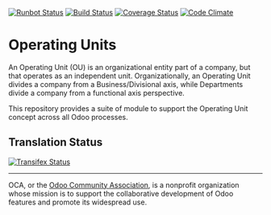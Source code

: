 [![Runbot Status](https://runbot.odoo-community.org/runbot/badge/flat/213/8.0.svg)](https://runbot.odoo-community.org/runbot/repo/github-com-oca-operating-unit-213)
[![Build Status](https://travis-ci.org/OCA/operating-unit.svg?branch=8.0)](https://travis-ci.org/OCA/operating-unit)
[![Coverage Status](https://coveralls.io/repos/OCA/operating-unit/badge.svg?branch=8.0&service=github)](https://coveralls.io/github/OCA/operating-unit?branch=8.0)
[![Code Climate](https://codeclimate.com/github/OCA/operating-unit/badges/gpa.svg)](https://codeclimate.com/github/OCA/operating-unit)

# Operating Units

An Operating Unit (OU) is an organizational entity part of a company, 
but that operates as an independent unit. Organizationally, an Operating Unit 
divides a company from a Business/Divisional axis, while Departments divide a 
company from a functional axis perspective.

This repository provides a suite of module to support the Operating Unit concept
across all Odoo processes.

[//]: # (addons)
[//]: # (end addons)

Translation Status
------------------
[![Transifex Status](https://www.transifex.com/projects/p/OCA-operating-unit-8-0/chart/image_png)](https://www.transifex.com/projects/p/OCA-operating-unit-8-0)

----

OCA, or the [Odoo Community Association](http://odoo-community.org/), is a nonprofit organization whose
mission is to support the collaborative development of Odoo features and
promote its widespread use.
